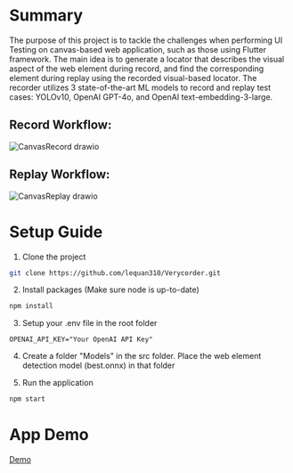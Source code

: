 # Summary

The purpose of this project is to tackle the challenges when performing UI Testing on canvas-based web application, such as those using Flutter framework. 
The main idea is to generate a locator that describes the visual aspect of the web element during record, and find the corresponding element during replay using the recorded visual-based locator.
The recorder utilizes 3 state-of-the-art ML models to record and replay test cases: YOLOv10, OpenAI GPT-4o, and OpenAI text-embedding-3-large.

## Record Workflow: 

![CanvasRecord drawio](https://github.com/user-attachments/assets/317f0468-9817-4389-830e-b865bafd31fa)

## Replay Workflow:

![CanvasReplay drawio](https://github.com/user-attachments/assets/7effb93d-9d81-4c25-a267-a5bc379a1a0a)


# Setup Guide

1. Clone the project

```bash
git clone https://github.com/lequan310/Verycorder.git
```

2. Install packages (Make sure node is up-to-date)

```bash
npm install
```

3. Setup your .env file in the root folder
```env
OPENAI_API_KEY="Your OpenAI API Key"
```

4. Create a folder "Models" in the src folder. Place the web element detection model (best.onnx) in that folder

5. Run the application
```bash
npm start
``` 

# App Demo

[Demo](https://github.com/user-attachments/assets/321ad799-044c-4a0a-8209-29b45ee499a1)
